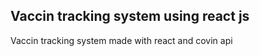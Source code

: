 <h2>Vaccin tracking system using react js</h2>
Vaccin tracking system made with react and covin api 
